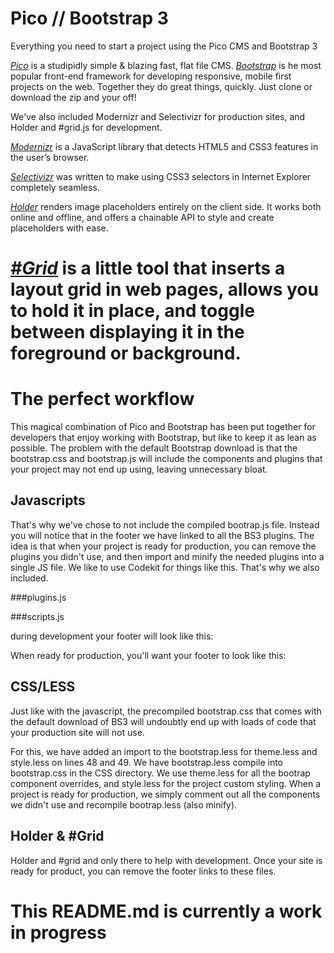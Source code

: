 Pico // Bootstrap 3
===================

Everything you need to start a project using the Pico CMS and Bootstrap 3

[*Pico*](http://pico.dev7studios.com) is a studipidly simple &amp; blazing fast, flat file CMS.  [*Bootstrap*](http://getbootstrap.com) is he most popular front-end framework for developing responsive, mobile first projects on the web.  Together they do great things, quickly.  Just clone or download the zip and your off!

We've also included Modernizr and Selectivizr for production sites, and Holder and #grid.js for development.

[*Modernizr*](http://modernizr.com/) is a JavaScript library that detects HTML5 and CSS3 features in the user’s browser.

[*Selectivizr*](http://selectivizr.com/) was written to make using CSS3 selectors in Internet Explorer completely seamless.

[*Holder*](http://imsky.github.io/holder/) renders image placeholders entirely on the client side.  It works both online and offline, and offers a chainable API to style and create placeholders with ease.

[*#Grid*](https://github.com/dotjay/hashgrid) is a little tool that inserts a layout grid in web pages, allows you to hold it in place, and toggle between displaying it in the foreground or background.
======================================================

# The perfect workflow

This magical combination of Pico and Bootstrap has been put together for developers that enjoy working with Bootstrap, but like to keep it as lean as possible.  The problem with the default Bootstrap download is that the bootstrap.css and bootstrap.js will include the components and plugins that your project may not end up using, leaving unnecessary bloat.

## Javascripts

That's why we've chose to not include the compiled bootrap.js file.  Instead you will notice that in the footer we have linked to all the BS3 plugins.  The idea is that when your project is ready for production, you can remove the plugins you didn't use, and then import and minify the needed plugins into a single JS file.  We like to use Codekit for things like this.  That's why we also included.

###plugins.js

###scripts.js

during development your footer will look like this:

When ready for production, you'll want your footer to look like this:

## CSS/LESS

Just like with the javascript, the precompiled bootstrap.css that comes with the default download of BS3 will undoubtly end up with loads of code that your production site will not use.  

For this, we have added an import to the bootstrap.less for theme.less and style.less on lines 48 and 49.  We have bootstrap.less compile into bootstrap.css in the CSS directory.  We use theme.less for all the bootrap component overrides, and style.less for the project custom styling.  When a project is ready for production, we simply comment out all the components we didn't use and recompile bootrap.less (also minify).

## Holder &amp; #Grid

Holder and #grid and only there to help with development.  Once your site is ready for product, you can remove the footer links to these files.

# This README.md is currently a work in progress


